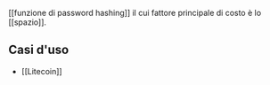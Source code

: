 [[funzione di password hashing]] il cui fattore principale di costo è lo [[spazio]].

## Casi d'uso

- [[Litecoin]]